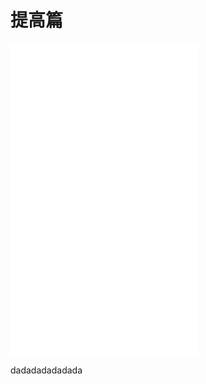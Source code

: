 # **提高篇**

<iframe src="//player.bilibili.com/player.html?aid=18640621&bvid=BV1yW411Y7Gw&cid=33363912&page=12" scrolling="no" border="0"height="500" frameborder="no" framespacing="0" allowfullscreen="true"> </iframe>

dadadadadadada